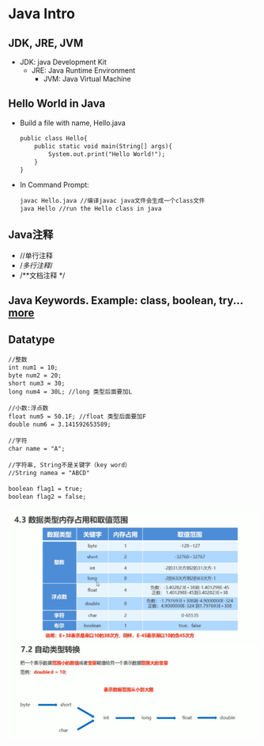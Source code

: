 # Java Intro

## JDK, JRE, JVM
- JDK: java Development Kit
    - JRE: Java Runtime Environment
        - JVM: Java Virtual Machine
## Hello World in Java
- Build a file with name, Hello.java

    ```
    public class Hello{
        public static void main(String[] args){
            System.out.print("Hello World!");
        }
    }
    ```

- In Command Prompt:

    ```
    javac Hello.java //编译javac java文件会生成一个class文件
    java Hello //run the Hello class in java
    ```

## Java注释
- //单行注释
- /*多行注释*/
- /**文档注释 */ 

## Java Keywords. Example: class, boolean, try... [more](https://www.w3schools.com/java/java_ref_keywords.asp)

## Datatype

```
//整数
int num1 = 10;
byte num2 = 20;
short num3 = 30;
long num4 = 30L; //long 类型后面要加L

//小数:浮点数
float num5 = 50.1F; //float 类型后面要加F
double num6 = 3.141592653589;

//字符
char name = "A";

//字符串, String不是关键字（key word）
//String namea = "ABCD"

boolean flag1 = true;
boolean flag2 = false;

```

![03](https://raw.githubusercontent.com/suereey/Full_Java_Path/main/ScreenShot/JavaSE/03_datatypes.png)
![02](https://raw.githubusercontent.com/suereey/Full_Java_Path/main/ScreenShot/JavaSE/02_datatypes.png)

